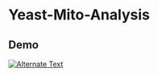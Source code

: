 # Yeast-Mito-Analysis

## Demo

<a href="{video-url}" title="demo"><img src="{https://blog-1301406136.cos.ap-nanjing.myqcloud.com/source/cell_analysis/cell_analysis.mp4}" alt="Alternate Text" /></a>
